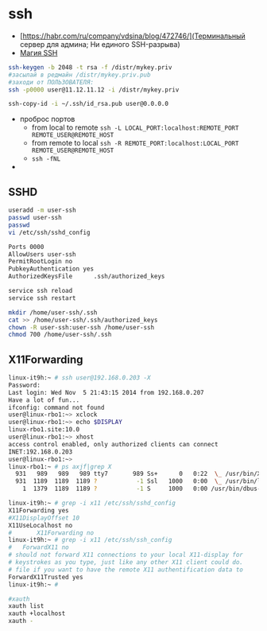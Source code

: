 # ssh

 * [https://habr.com/ru/company/vdsina/blog/472746/](Терминальный сервер для админа; Ни единого SSH-разрыва)
 * [Магия SSH](https://habr.com/post/331348/)

```bash
ssh-keygen -b 2048 -t rsa -f /distr/mykey.priv
#засылай в редмайн /distr/mykey.priv.pub
#заходи от ПОЛЬЗОВАТЕЛЯ:
ssh -p0000 user@11.12.11.12 -i /distr/mykey.priv

ssh-copy-id -i ~/.ssh/id_rsa.pub user@0.0.0.0

```
 * проброс портов
 	* from local to remote `ssh -L LOCAL_PORT:localhost:REMOTE_PORT REMOTE_USER@REMOTE_HOST`
	* from remote to local `ssh -R REMOTE_PORT:localhost:LOCAL_PORT REMOTE_USER@REMOTE_HOST`
	* `ssh -fNL`
 *

## SSHD

```bash
useradd -m user-ssh
passwd user-ssh
passwd
vi /etc/ssh/sshd_config

Ports 0000
AllowUsers user-ssh
PermitRootLogin no
PubkeyAuthentication yes
AuthorizedKeysFile      .ssh/authorized_keys

service ssh reload
service ssh restart

mkdir /home/user-ssh/.ssh
cat >> /home/user-ssh/.ssh/authorized_keys
chown -R user-ssh:user-ssh /home/user-ssh
chmod 700 /home/user-ssh/.ssh

```

## X11Forwarding


```bash
linux-it9h:~ # ssh user@192.168.0.203 -X
Password:
Last login: Wed Nov  5 21:43:15 2014 from 192.168.0.207
Have a lot of fun...
ifconfig: command not found
user@linux-rbo1:~> xclock
user@linux-rbo1:~> echo $DISPLAY
linux-rbo1.site:10.0
user@linux-rbo1:~> xhost
access control enabled, only authorized clients can connect
INET:192.168.0.203
user@linux-rbo1:~>
linux-rbo1:~ # ps axjf|grep X
  931   989   989   989 tty7       989 Ss+      0   0:22  \_ /usr/bin/X -background none :0 vt07 -nolisten tcp
  931  1189  1189  1189 ?           -1 Ssl   1000   0:00  \_ /usr/bin/lxsession -s LXDE -e LXDE
    1  1379  1189  1189 ?           -1 S     1000   0:00 /usr/bin/dbus-launch --sh-syntax --exit-with-session /etc/X11/xinit/xinitrc

linux-it9h:~ # grep -i x11 /etc/ssh/sshd_config
X11Forwarding yes
#X11DisplayOffset 10
X11UseLocalhost no
#       X11Forwarding no
linux-it9h:~ # grep -i x11 /etc/ssh/ssh_config
#   ForwardX11 no
# should not forward X11 connections to your local X11-display for
# keystrokes as you type, just like any other X11 client could do.
# file if you want to have the remote X11 authentification data to
ForwardX11Trusted yes
linux-it9h:~ #

#xauth
xauth list
xauth +localhost
xauth -

```







